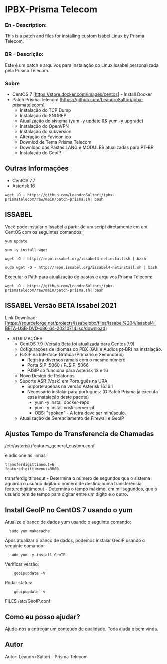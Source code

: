 # IPBX-Prisma Telecom

### En - Description: ###
This is a patch and files for installing custom Isabel Linux by Prisma Telecom.

### BR - Descrição: ###
Este é um patch e arquivos para instalação do Linux Issabel personalizada pela Prisma Telecom.

### Sobre ###
  - CentOS 7 [https://store.docker.com/images/centos] - Install Docker
  - Patch Prisma Telecom [https://github.com/LeandroSaltori/ipbx-prismatelecom]
      - Instalação do TCP Dump
      - Instalação do SNGREP
      - Atualização do sistema (yum -y update && yum -y upgrade)
      - Instalação do OpenVPN
      - Instalação do subversion
      - Alteração do Favicon.ico
      - Downlod de Tema Prisma Telecom
      - Download das Pastas LANG e MODULES atualizadas para PT-BR   
      - Instalação do GeoIP  
 
## Outras Informações ##
  - CentOS 7.7
  - Asterisk 16

```
wget -O - https://github.com/LeandroSaltori/ipbx-prismatelecom/raw/main/patch-prisma.sh| bash
```

## ISSABEL ##
Você pode instalar o Issabel a partir de um script diretamente em um CentOS com os seguintes comandos:
```
yum update
```
```
yum -y install wget
```
```
wget -O - http://repo.issabel.org/issabel4-netinstall.sh | bash
```
```
sudo wget -O - http://repo.issabel.org/issabel4-netinstall.sh | bash
```

Executar o Path para atualização de pastas e arquivos Prisma Telecom:
```
wget -O - https://github.com/LeandroSaltori/ipbx-prismatelecom/raw/main/patch-prisma.sh| bash
```
## ISSABEL Versão BETA Issabel 2021 ##

Link Download: [https://sourceforge.net/projects/issabelpbx/files/Issabel%204/issabel4-BETA-USB-DVD-x86_64-20210714.iso/download]
  - ATULIZAÇÕES
    - CentOS 7.9 (Versão Beta foi atualizada para Centos 7.9)
    - Cofigurações de Idiomas do PBX (GUI e Audios pt-BR) na instalação.
    - PJSIP na Interface Gráfica (Primario e Secundario)
      - Registra diversos ramais com o mesmo número
      - Porta SIP: 5060 /  PJSIP: 5066
      - PJSIP só funciona para Asterisk 13 e 16
    - Novo Design de Relátorios 
    - Suporte ASR (Vosk) em Português na URA
      - Suporte apenas na versão Asterisk 16.16.1
      - Necessario instalar para portugues: (O Patch Prisma já executa essa instalação deste pacote)
        - yum -y install docker-repo
        - yum -y install vosk-server-pt
        - OBS: "spoken" - A letra deve ser minúsculo.
    - Atualização de Gerenciamento de Firewall e GeoIP
      
## Ajustes Tempo de Transferencia de Chamadas ##

  /etc/asterisk/features_general_custom.conf

  e adicione as linhas:

    transferdigittimeout=6
    featuredigittimeout=3000

  transferdigittimeout - Determina o número de segundos que o sistema aguarda o usuário digitar o número de destino numa transferência
  featuredigittimeout  - Determina o tempo máximo, em milisegundos, que o usuário tem de tempo para digitar entre um dígito e o outro. 

## Install GeoIP no CentOS 7 usando o yum ##
  
  Atualize o banco de dados yum usando o seguinte comando:
  ```
    sudo yum makecache
  ```

  Após atualizar o banco de dados, podemos instalar GeoIP usando o seguinte comando:
  ```
    sudo yum -y install GeoIP
  ```
 

  Verificar versão:  
``` 
    geoipupdate -V
```

  Rodar status:       
```
    geoipupdate -v
```

  FILES
       /etc/GeoIP.conf


## Como eu posso ajudar? ##
Ajude-nos a entregar um conteúdo de qualidade. Toda ajuda é bem vinda.

## Autor ##
Autor: Leandro Saltori - Prisma Telecom
